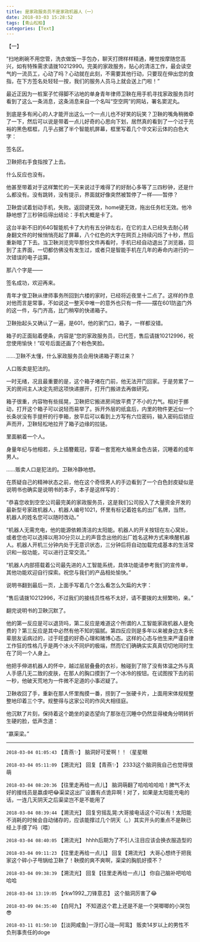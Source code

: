 ```yaml
---
title: 是家政服务员不是家政机器人（一）
date: 2018-03-03 15:28:52
tags: [青山松柏]
categories: [Text]
---
```


<p dir="ltr"  >【一】<br /></p> 
<p dir="ltr"  >“扫地刷碗不用您管，洗衣做饭一手包办，聊天打牌样样精通，睡觉按摩随您高兴，如有特殊需求请拨10212990。完美的家政服务，贴心的清洁工作，最会读空气的一流员工，心动了吗？心动就在此刻，不需要其他行动，只要现在伸出您的食指，在下方签名处轻轻一按，我们的服务人员马上就会送上门啦！”</p> 
<p dir="ltr"  >最近正因为一桩案子忙得脚不沾地的单身青年律师卫鞅在用手机寻找家政服务员时看到了这么一条消息，这条消息来自一个名叫“空空网”的网站，署名窦泥丸。</p> 
<p dir="ltr"  >到底是多有闲心的人才能开出这么一个一点儿也不好笑的玩笑？卫鞅的嘴角稍微牵了一下，然后可以说是带着一点儿好奇的心思向下划，居然真的看到了一个过于充裕的黑色框框，几乎占据了半个智能机屏幕，框里写着几个华文彩云体的白色大字：</p> 
<p dir="ltr"  >签名区。</p> 
<p dir="ltr"  >卫鞅把右手食指按了上去。</p> 
<p dir="ltr"  >什么反应也没有。</p> 
<p dir="ltr"  >他甚至带着对于这样繁忙的一天来说过于难得了的好耐心多等了三四秒钟，还是什么都没有。没有跳转，没有提示，界面就好像突然被暂停了一样——暂停？</p> 
<p dir="ltr"  >卫鞅尝试着划动手机，失败。返回键无效，home键无效，拖出任务栏无效。他冷静地想了三秒钟后得出结论：手机大概是卡了。</p> 
<p dir="ltr"  >这台半新不旧的64G智能机卡了大约有五分钟左右，在它的主人已经失去耐心转身翻文件的时候悄悄亮起了屏幕，八个红色的大字在网页上持续闪烁了十秒，然后重新暗了下去。当卫鞅浏览完毕那份文件再看时，手机已经自动退出了浏览器，回到了主界面，一切都仿佛没有发生过，或者只是智能手机在几年的寿命内进行的一次错误的电子运算。</p> 
<p dir="ltr"  >那八个字是——</p> 
<p dir="ltr"  >签名成功，欢迎再来。<br /></p> 
<p dir="ltr"  >青年才俊卫鞅从律师事务所回到六楼的家时，已经将近夜里十二点了。这样的作息对他而言是常事，不如说这一整天中唯一的意外也只有一件——摆在601防盗门外的这一件，与门齐高，比门稍窄的快递箱子。</p> 
<p dir="ltr"  >卫鞅抬起头又确认了一遍，是601，他的家门口，箱子，一样都没错。</p> 
<p dir="ltr"  >箱子的正面贴着便条，内容是“您的家政服务员，已代签，售后请拨10212996，祝您使用愉快！”叹号后面还画了个粉色笑脸。</p> 
<p dir="ltr"  >……卫鞅不太懂，什么家政服务员会用快递箱子寄过来？</p> 
<p dir="ltr"  >人口贩卖是犯法的。</p> 
<p dir="ltr"  >一时无绪，况且最重要的是，这个箱子堵在门前，他无法开门回家。于是劳累了一天的房间主人决定先把这项快递挪开，打开门搬进去再做研究。</p> 
<p dir="ltr"  >箱子很重，内容物有些摇晃，卫鞅把它搬进房间放平费了不小的力气。相对于挪动，打开这个箱子可以说轻而易举了。拆开外层的纸盒后，内里的物件更近似一个长条状没有手提杆的行李箱，放平后可以看到上方写有六位密码，输入密码后锁应声而开，卫鞅轻松地拉开了箱子边缘的拉链。</p> 
<p dir="ltr"  >里面躺着一个人。</p> 
<p dir="ltr"  >身量年纪与他相若，头上插簪戴冠，穿着一套宽袍大袖黑金色古装，沉睡着的成年男人。</p> 
<p dir="ltr"  >……贩卖人口是犯法的。卫鞅冷静地想。</p> 
<p dir="ltr"  >在质疑自己的精神状态之前，他在这个奇怪男人的手边看到了一个白色封皮疑似是说明书也确实是说明书的本子，本子是这样写的：</p> 
<p dir="ltr"  >“恭喜您收到空空公司最完美的家政服务员，这是我们公司投入了大量资金开发的最新型号家政机器人，机器人编号1021，怀里有标记着姓名的出厂名牌，当然，机器人的姓名您可以随时改动。”</p> 
<p dir="ltr"  >“机器人无需充电，他的能源依赖清洁的太阳能。机器人的开关按钮在左心窝处，或者您也可以选择以用30分贝以上的声音念出他的出厂姓名这种方式来唤醒机器人。机器人开机三分钟内处于无意识状态，三分钟后将自动加载完成基本的生活常识和一般功能，可以进行正常交流。”</p> 
<p dir="ltr"  >“机器人内部搭载着公司最先进的人工智能系统，具体功能请参考我们的宣传单，其他功能欢迎自行探索。祝您与我们的产品相处愉快。”</p> 
<p dir="ltr"  >说明书翻到最后一页，上面手写着几个怎么看怎么欠扁的大字：</p> 
<p dir="ltr"  >“售后请拨10212996，不过我们的接线员性格不太好，请不要拨的太频繁哟，亲。”<br /></p> 
<p dir="ltr"  >翻完说明书的卫鞅沉默了。</p> 
<p dir="ltr"  >他的第一反应是可以退货吗，第二反应是难道这个所谓的人工智能家政机器人是免费的？第三反应是其中必然有他不知的猫腻。第四反应则是多年以来被身边太多长辈朋友诟病过的，过于旺盛的好奇心理和赌博心态。这样的心态与他生来严谨自律工作狂的性格几乎是两个冰火不同炉的极端，然而它们确确实实真真切切地同时生在了同一个人身上。</p> 
<p dir="ltr"  >他把手伸进机器人的怀中，越过层层叠叠的衣衫，触碰到了除了没有体温之外与真人手感几无二致的皮肤，在那人的胸口摸到了一个冰冷的按钮。在试图按下去的前一秒，他破天荒地为一件微不足道的小事迟疑了。</p> 
<p dir="ltr"  >卫鞅收回了手，重新在那人怀里掏摸一番，捞到了一张硬卡片，上面用宋体规规整整地印着三个字。规整得与这家公司的作风大相径庭。</p> 
<p dir="ltr"  >他沉默了片刻，保持着这个跪坐的姿态望向了那张在沉睡中仍然显得棱角分明转折生硬的脸，低声念道：</p> 
<p dir="ltr"  >“嬴渠梁。”<br /></p>

<!-- more -->

---

`2018-03-04 01:05:43` 【青燕✨】 脑洞好可爱啊！！（星星眼

`2018-03-04 05:11:09` 【溯流光】 回复【青燕✨】 2333这个脑洞我自己也觉得很萌

`2018-03-04 08:20:36` 【往里走再给一点儿】 脑洞萌翻了哈哈哈哈哈！脾气不太好的接线员是嬴虔吧😂渠梁这出厂设置有点诡异啊！对了，如果是太阳能充电的话，一连几天阴天之后渠梁岂不是不能用了

`2018-03-04 08:39:44` 【溯流光】 回复穷摇乱晃:大哥接电话这个可以有！太阳能不消耗的时候会自动储存的，应该能撑过几个阴天（。）其实开头的重点不是鞅已经上手摸了吗（喂）

`2018-03-04 08:40:05` 【溯流光】 hhhh后期为了不引人注目应该会换衣服造型的

`2018-03-04 09:11:23` 【往里走再给一点儿】 回复【溯流光】 大哥心想终于把我家这个碎小子甩锅给卫鞅了！鞅摸的爽不爽啊，渠梁的胸肌好摸不？

`2018-03-04 09:38:39` 【溯流光】 回复【往里走再给一点儿】 你自己脑补吧哈哈哈哈

`2018-03-04 13:19:05` 【rkw1992\_刀锋意志】 这个脑洞厉害了😂

`2018-03-09 04:35:40` 【白阿九】 不知道这个君上还是不是一个哭唧唧的小哭包😎

`2018-03-11 01:50:10` 【[淡网咸鱼]一浮灯心珑—阿鸾】 贩卖14岁以上的男性不负刑事责任的doge
